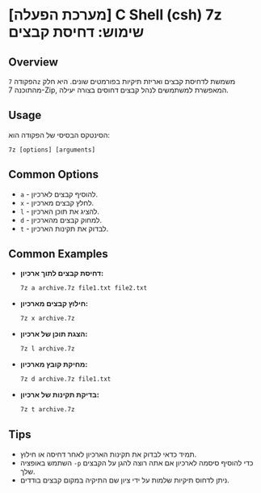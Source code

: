 # [מערכת הפעלה] C Shell (csh) 7z שימוש: דחיסת קבצים

## Overview
הפקודה `7z` משמשת לדחיסת קבצים ואריזת תיקיות בפורמטים שונים. היא חלק מהתוכנה 7-Zip, המאפשרת למשתמשים לנהל קבצים דחוסים בצורה יעילה.

## Usage
הסינטקס הבסיסי של הפקודה הוא:
```
7z [options] [arguments]
```

## Common Options
- `a` - להוסיף קבצים לארכיון.
- `x` - לחלץ קבצים מארכיון.
- `l` - להציג את תוכן הארכיון.
- `d` - למחוק קבצים מהארכיון.
- `t` - לבדוק את תקינות הארכיון.

## Common Examples
- **דחיסת קבצים לתוך ארכיון:**
  ```csh
  7z a archive.7z file1.txt file2.txt
  ```
  
- **חילוץ קבצים מארכיון:**
  ```csh
  7z x archive.7z
  ```

- **הצגת תוכן של ארכיון:**
  ```csh
  7z l archive.7z
  ```

- **מחיקת קובץ מארכיון:**
  ```csh
  7z d archive.7z file1.txt
  ```

- **בדיקת תקינות של ארכיון:**
  ```csh
  7z t archive.7z
  ```

## Tips
- תמיד כדאי לבדוק את תקינות הארכיון לאחר דחיסה או חילוץ.
- השתמש באופציה `-p` כדי להוסיף סיסמה לארכיון אם אתה רוצה להגן על הקבצים שלך.
- ניתן לדחוס תיקיות שלמות על ידי ציון שם התיקיה במקום קבצים בודדים.
